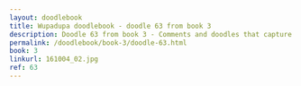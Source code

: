 ```yaml
---
layout: doodlebook
title: Wupadupa doodlebook - doodle 63 from book 3
description: Doodle 63 from book 3 - Comments and doodles that capture the essence of this event  
permalink: /doodlebook/book-3/doodle-63.html
book: 3
linkurl: 161004_02.jpg
ref: 63
---	  
```

																																																																							